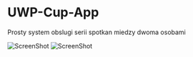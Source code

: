 # UWP-Cup-App
Prosty system obslugi serii spotkan miedzy dwoma osobami

![ScreenShot](https://raw.github.com/KamilRuchala/UWP-Cup-App/master/UWPImages/wp_ss_20160531_0001.png)
![ScreenShot](https://raw.github.com/KamilRuchala/UWP-Cup-App/master/UWPImages/wp_ss_20160531_0002.png)
